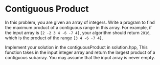 Contiguous Product
==

In this problem, you are given an array of integers. Write a program to find the maximum product of a contiguous range in this array.
For example, if the input array is `[2 -2 3 4 -6 -7 4]`, your algorithm should return `2016`, which is the product of the range `[3 4 -6 -7 4]`.

Implement your solution in the contiguousProduct in solution.hpp, This function takes in the input integer array and return the largest product of a contiguous subarray. You may assume that the input array is never empty.
